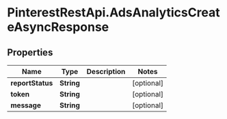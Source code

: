 # PinterestRestApi.AdsAnalyticsCreateAsyncResponse

## Properties

Name | Type | Description | Notes
------------ | ------------- | ------------- | -------------
**reportStatus** | **String** |  | [optional] 
**token** | **String** |  | [optional] 
**message** | **String** |  | [optional] 


